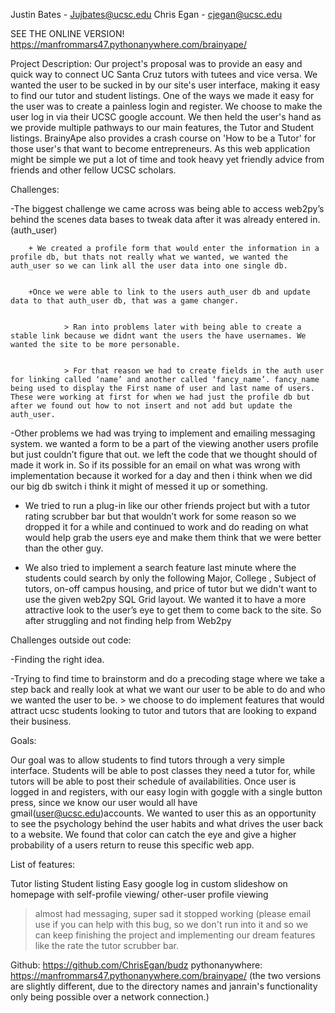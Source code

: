 Justin Bates - Jujbates@ucsc.edu
Chris Egan - cjegan@ucsc.edu

SEE THE ONLINE VERSION!
https://manfrommars47.pythonanywhere.com/brainyape/

Project Description:
    Our project's proposal was to provide an easy and quick way to connect UC Santa Cruz tutors with tutees and vice versa. We wanted the user to be sucked in by our site's user interface, making it easy to find our tutor and student listings. One of the ways we made it easy for the user was to create a painless login and register. We choose to make the user log in via their UCSC google account. We then held the user's hand as we provide multiple pathways to our main features, the Tutor and Student listings. BrainyApe also provides a crash course on 'How to be a Tutor' for those user's that want to become entrepreneurs. As this web application might be simple we put a lot of time and took heavy yet friendly advice from friends and other fellow UCSC scholars.


Challenges:

-The biggest challenge we came across was being able to access web2py’s behind the scenes data bases to tweak data after it was already entered in. (auth_user)


		+ We created a profile form that would enter the information in a profile db, but thats not really what we wanted, we wanted the auth_user so we can link all the user data into one single db. 

		
		+Once we were able to link to the users auth_user db and update data to that auth_user db, that was a game changer. 


				> Ran into problems later with being able to create a stable link because we didnt want the users the have usernames. We wanted the site to be more personable. 


				> For that reason we had to create fields in the auth user for linking called ‘name’ and another called ‘fancy_name’. fancy_name being used to display the First name of user and last name of users. These were working at first for when we had just the profile db but after we found out how to not insert and not add but update the auth_user. 

-Other problems we had was trying to implement and emailing messaging system. we wanted a form to be a part of the viewing another users profile but just couldn’t figure that out. we left the code that we thought should of made it work in. So if its possible for an email on what was wrong with implementation because it worked for a day and then i think when we did our big db switch i think it might of messed it up or something. 

- We tried to run a plug-in like our other friends project but with a tutor rating scrubber bar but that wouldn’t work for some reason so we dropped it for a while and continued to work and do reading on what would help grab the users eye and make them think that we were better than the other guy. 

- We also tried to implement a search feature last minute where the students could search by only the following Major, College , Subject of tutors, on-off campus housing, and price of tutor but we didn't want to use the given web2py SQL Grid layout. We wanted it to have a more attractive look to the user’s eye to get them to come back to the site. So after struggling and not finding help from Web2py 


Challenges outside out code:

-Finding the right idea.

-Trying to find time to brainstorm and do a precoding stage where we take a step back and really look at what we want our user to be able to do and who we wanted the user to be. 
			> we choose to do implement features that would attract ucsc students looking to tutor and tutors that are looking to expand their business.


Goals: 

Our goal was to allow students to find tutors through a very simple interface. Students will be able to post classes they need a tutor for, while tutors will be able to post their schedule of availabilities. Once user is logged in and registers, with our easy login with goggle with a single button press, since we know our user would all have gmail(user@ucsc.edu)accounts. We wanted to user this as an opportunity to see the psychology behind the user habits and what drives the user back to a website. We found that color can catch the eye and give a higher probability of a users return to reuse this specific web app. 



List of features: 

Tutor listing
Student listing
Easy google log in
custom slideshow on homepage with 
self-profile viewing/ other-user profile viewing
>almost had messaging, super sad it stopped working (please email use if you can help with this bug, so we don't run into it and so we can keep finishing the project and implementing our dream features like the rate the tutor scrubber bar.

Github: https://github.com/ChrisEgan/budz
pythonanywhere: https://manfrommars47.pythonanywhere.com/brainyape/
(the two versions are slightly different, due to the directory names and janrain's functionality only being possible over a network connection.)
